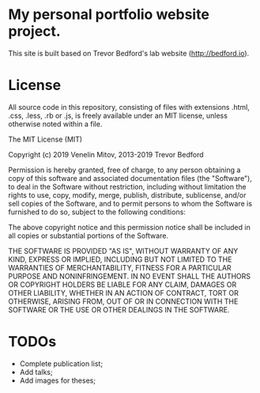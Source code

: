 # My personal portfolio website project. 

This site is built based on Trevor Bedford's lab website (http://bedford.io).

# License

All source code in this repository, consisting of files with extensions .html, .css, .less, .rb or .js, is freely available under an MIT license, unless otherwise noted within a file.

The MIT License (MIT)

Copyright (c) 2019 Venelin Mitov, 2013-2019 Trevor Bedford

Permission is hereby granted, free of charge, to any person obtaining a copy of this software and associated documentation files (the "Software"), to deal in the Software without restriction, including without limitation the rights to use, copy, modify, merge, publish, distribute, sublicense, and/or sell copies of the Software, and to permit persons to whom the Software is furnished to do so, subject to the following conditions:

The above copyright notice and this permission notice shall be included in all copies or substantial portions of the Software.

THE SOFTWARE IS PROVIDED "AS IS", WITHOUT WARRANTY OF ANY KIND, EXPRESS OR IMPLIED, INCLUDING BUT NOT LIMITED TO THE WARRANTIES OF MERCHANTABILITY, FITNESS FOR A PARTICULAR PURPOSE AND NONINFRINGEMENT. IN NO EVENT SHALL THE AUTHORS OR COPYRIGHT HOLDERS BE LIABLE FOR ANY CLAIM, DAMAGES OR OTHER LIABILITY, WHETHER IN AN ACTION OF CONTRACT, TORT OR OTHERWISE, ARISING FROM, OUT OF OR IN CONNECTION WITH THE SOFTWARE OR THE USE OR OTHER DEALINGS IN THE SOFTWARE.

# TODOs

- Complete publication list;
- Add talks;
- Add images for theses;
